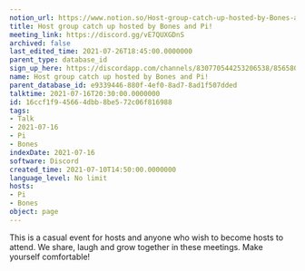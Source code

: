 ```yaml
---
notion_url: https://www.notion.so/Host-group-catch-up-hosted-by-Bones-and-Pi-16ccf1f945664dbb8be572c06f816988
title: Host group catch up hosted by Bones and Pi!
meeting_link: https://discord.gg/vE7QUXGDnS
archived: false
last_edited_time: 2021-07-26T18:45:00.0000000
parent_type: database_id
sign_up_here: https://discordapp.com/channels/830770544253206538/856580095464046620/863309109738078228
name: Host group catch up hosted by Bones and Pi!
parent_database_id: e9339446-880f-4ef0-8ad7-8ad1f507dded
talktime: 2021-07-16T20:30:00.0000000
id: 16ccf1f9-4566-4dbb-8be5-72c06f816988
tags:
- Talk
- 2021-07-16
- Pi
- Bones
indexDate: 2021-07-16
software: Discord
created_time: 2021-07-10T14:50:00.0000000
language_level: No limit
hosts:
- Pi
- Bones
object: page
---
```


This is a casual event for hosts and anyone who wish to become hosts to attend.  We share, laugh and grow together in these meetings.  Make yourself comfortable!






